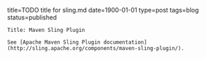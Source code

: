 title=TODO title for sling.md 
date=1900-01-01
type=post
tags=blog
status=published
~~~~~~
Title: Maven Sling Plugin

See [Apache Maven Sling Plugin documentation](http://sling.apache.org/components/maven-sling-plugin/).

